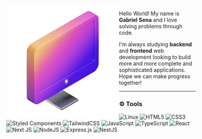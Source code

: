 <img src="computer.png" min-width="300px" max-width="300px" width="300px" align="left">

<p align="left"> 
Hello World! My name is <strong>Gabriel Sena</strong> and I love solving problems through code. 
</p>

<p>I'm always studying <strong>backend</strong> and <strong>frontend</strong> web development looking to build more and more complete and sophisticated applications. Hope we can make progress together!</p>

---

### :gear: Tools
![Linux](https://img.shields.io/badge/Linux-white?style=flat&logo=linux&logoColor=black)
![HTML5](https://img.shields.io/badge/HTML5-6610F2.svg?style=flat&logo=html5&logoColor=white)
![CSS3](https://img.shields.io/badge/CSS3-6610F2.svg?style=flat&logo=css3&logoColor=white)
![Styled Components](https://img.shields.io/badge/Styled--Components-6610F2?style=flat&logo=styled-components&logoColor=white)
![TailwindCSS](https://img.shields.io/badge/Tailwindcss-6610F2.svg?style=flat&logo=tailwind-css&logoColor=white)
![JavaScript](https://img.shields.io/badge/Javascript-6610F2.svg?style=flat&logo=javascript&logoColor=white)
![TypeScript](https://img.shields.io/badge/Typescript-6610F2.svg?style=flat&logo=typescript&logoColor=white)
![React](https://img.shields.io/badge/React-6610F2.svg?style=flat&logo=react&logoColor=white)
![Next JS](https://img.shields.io/badge/Next.js-6610F2?style=flat&logo=next.js&logoColor=white)
![NodeJS](https://img.shields.io/badge/Node.js-6610F2?style=flat&logo=node.js&logoColor=white)
![Express.js](https://img.shields.io/badge/Express.js-6610F2.svg?style=flat&logo=express&logoColor=white)
![NestJS](https://img.shields.io/badge/NestJS-6610F2.svg?style=flat&logo=nestjs&logoColor=white)

<!--- ![Terraform](https://img.shields.io/badge/Portfolio-6610F2.svg?style=for-the-badge&logoColor=white) --->
  
